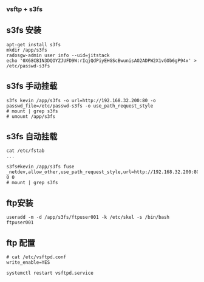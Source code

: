 ### vsftp + s3fs

## s3fs 安装
```
apt-get install s3fs
mkdir /app/s3fs
radosgw-admin user info --uid=jitstack
echo '0X68CBIN3DQOYZJUFD9W:rIqjQdPiyEHGScBwunisAO2ADPW2X1vGOb6gP94x' > /etc/passwd-s3fs
```

## s3fs 手动挂载
```
s3fs kevin /app/s3fs -o url=http://192.168.32.200:80 -o passwd_file=/etc/passwd-s3fs -o use_path_request_style
# mount | grep s3fs
# umount /app/s3fs
```

## s3fs 自动挂载
```
cat /etc/fstab
...

s3fs#kevin /app/s3fs fuse _netdev,allow_other,use_path_request_style,url=http://192.168.32.200:80/ 0 0
# mount | grep s3fs
```

## ftp安装
```
useradd -m -d /app/s3fs/ftpuser001 -k /etc/skel -s /bin/bash ftpuser001
```

## ftp 配置
```
# cat /etc/vsftpd.conf
write_enable=YES

systemctl restart vsftpd.service
```
